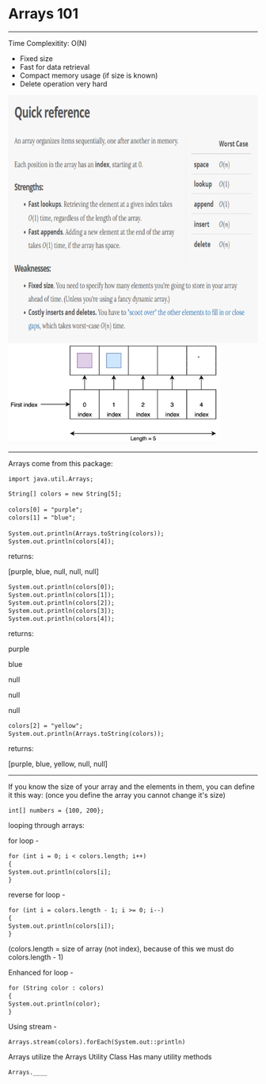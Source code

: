 # Arrays 101
------------

Time Complexitity:
O(N)

-  Fixed size
-  Fast for data retrieval
-  Compact memory usage (if size is known)
-  Delete operation very hard

<img src="ArrayQuickRef.PNG" height="500">

<img src="screenshot.png" height="200">

------------
Arrays come from this package:
```
import java.util.Arrays;
```

```
String[] colors = new String[5];

colors[0] = "purple";
colors[1] = "blue";

System.out.println(Arrays.toString(colors));
System.out.println(colors[4]);
```
returns:

[purple, blue, null, null, null]

```
System.out.println(colors[0]);
System.out.println(colors[1]);
System.out.println(colors[2]);
System.out.println(colors[3]);
System.out.println(colors[4]);
```
returns:

purple

blue

null

null

null

```
colors[2] = "yellow";
System.out.println(Arrays.toString(colors));
```
returns: 

[purple, blue, yellow, null, null]

------------

If you know the size of your array and the elements in them, you can define it this way:
(once you define the array you cannot change it's size)
```
int[] numbers = {100, 200};
```

looping through arrays:

for loop -
```
for (int i = 0; i < colors.length; i++) 
{
System.out.println(colors[i];
}
```

reverse for loop -
```
for (int i = colors.length - 1; i >= 0; i--) 
{
System.out.println(colors[i]);
}
```
(colors.length = size of array (not index), because of this we must do colors.length - 1)

Enhanced for loop -

```
for (String color : colors)
{
System.out.println(color);
}
```

Using stream -
```
Arrays.stream(colors).forEach(System.out::println)
```

Arrays utilize the Arrays Utility Class
Has many utility methods
```
Arrays.____
```
